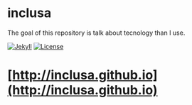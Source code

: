 # inclusa

The goal of this repository is talk about tecnology than I use.

[![Jekyll](https://img.shields.io/badge/jekyll-build-green.svg)](http://jekyllrb.com/)
[![License](https://img.shields.io/badge/license-MIT-red.svg)](https://opensource.org/licenses/MIT)

[http://inclusa.github.io](http://inclusa.github.io)
======================================================================
